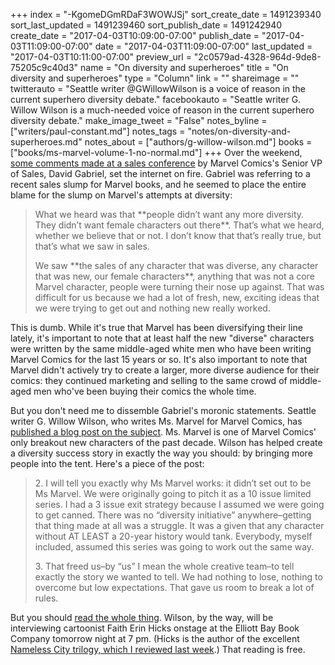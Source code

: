 +++
index = "-KgomeDGmRDaF3WOWJSj"
sort_create_date = 1491239340
sort_last_updated = 1491239460
sort_publish_date = 1491242940
create_date = "2017-04-03T10:09:00-07:00"
publish_date = "2017-04-03T11:09:00-07:00"
date = "2017-04-03T11:09:00-07:00"
last_updated = "2017-04-03T10:11:00-07:00"
preview_url = "2c0579ad-4328-964d-9de8-75205c9c40d3"
name = "On diversity and superheroes"
title = "On diversity and superheroes"
type = "Column"
link = ""
shareimage = ""
twitterauto = "Seattle writer @GWillowWilson is a voice of reason in the current superhero diversity debate."
facebookauto = "Seattle writer G. Willow Wilson is a much-needed voice of reason in the current superhero diversity debate."
make_image_tweet = "False"
notes_byline = ["writers/paul-constant.md"]
notes_tags = "notes/on-diversity-and-superheroes.md"
notes_about = ["authors/g-willow-wilson.md"]
books = ["books/ms-marvel-volume-1-no-normal.md"]
+++
Over the weekend, [some comments made at a sales conference](https://www.bleedingcool.com/2017/03/31/marvels-david-gabriel-sales-slump-people-didnt-want-diversity-didnt-want-female-characters/) by Marvel Comics's Senior VP of Sales, David Gabriel, set the internet on fire. Gabriel was referring to a recent sales slump for Marvel books, and he seemed to place the entire blame for the slump on Marvel's attempts at diversity:

<blockquote><p>What we heard was that **people didn’t want any more diversity.  They didn’t want female characters out there**.  That’s what we heard, whether we believe that or not.  I don’t know that that’s really true, but that’s what we saw in sales.</p>

<p>We saw **the sales of any character that was diverse, any character that was new, our female characters**, anything that was not a core Marvel character, people were turning their nose up against.  That was difficult for us because we had a lot of fresh, new, exciting ideas that we were trying to get out and nothing new really worked.</p></blockquote>

This is dumb. While it's true that Marvel has been diversifying their line lately, it's important to note that at least half the new "diverse" characters were written by the same middle-aged white men who have been writing Marvel Comics for the last 15 years or so. It's also important to note that Marvel didn't actively try to create a larger, more diverse audience for their comics: they continued marketing and selling to the same crowd of middle-aged men who've been buying their comics the whole time.

But you don't need me to dissemble Gabriel's moronic statements. Seattle writer G. Willow Wilson, who writes Ms. Marvel for Marvel Comics, has [published a blog post on the subject](http://gwillowwilson.com/post/159094504658/so-about-that-whole-thing). Ms. Marvel is one of Marvel Comics' only breakout new characters of the past decade. Wilson has helped create a diversity success story in exactly the way you should: by bringing more people into the tent. Here's a piece of the post:

<blockquote><p>2. I will tell you exactly why Ms Marvel works: it didn’t set out to be Ms Marvel. We were originally going to pitch it as a 10 issue limited series. I had a 3 issue exit strategy because I assumed we were going to get canned. There was no “diversity initiative” anywhere–getting that thing made at all was a struggle. It was a given that any character without AT LEAST a 20-year history would tank. Everybody, myself included, assumed this series was going to work out the same way.</p>

<p>3. That freed us–by “us” I mean the whole creative team–to tell exactly the story we wanted to tell. We had nothing to lose, nothing to overcome but low expectations. That gave us room to break a lot of rules.</p></blockquote>

But you should [read the whole thing](http://gwillowwilson.com/post/159094504658/so-about-that-whole-thing). Wilson, by the way, will be interviewing cartoonist Faith Erin Hicks onstage at the Elliott Bay Book Company tomorrow night at 7 pm. (Hicks is the author of the excellent [Nameless City trilogy, which I reviewed last week](http://www.seattlereviewofbooks.com/reviews/no-one-owns-a-city/).) That reading is free.